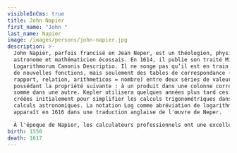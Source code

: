 ```yaml
---
visibleInCms: true
title: John Napier
first_name: "John "
last_name: Napier
image: /images/persons/john-napier.jpg
description: >-
  John Napier, parfois francisé en Jean Neper, est un théologien, physicien,
  astronome et mathématicien écossais. En 1614, il publie son traité Mirifici
  Logarithmorum Canonis Descriptio. Il ne songe pas qu’il est en train de créer
  de nouvelles fonctions, mais seulement des tables de correspondance (logos =
  rapport, relation, arithmeticos = nombre) entre deux séries de valeurs
  possédant la propriété suivante : à un produit dans une colonne correspond une
  somme dans une autre. Kepler utilisera quelques années plus tard ces tables
  créées initialement pour simplifier les calculs trigonométriques dans les
  calculs astronomiques. La notation Log comme abréviation de logarithme
  apparaît en 1616 dans une traduction anglaise de l'œuvre de Neper.

  À l'époque de Napier, les calculateurs professionnels ont une excellente maîtrise de l'arithmétique. Leur travail est indispensable dans les milieux commerciaux et bancaires. Il a certainement tout le loisir d'observer leurs méthodes de travail lorsqu'ils travaillent pour son père, sir Archibald Napier, directeur de la Monnaie écossaisen 7. Il s'aperçoit que les calculateurs sont totalement dépendants des abaques pour réaliser toutes les opérations. Si l'utilisation de ces tables a un avantage certain et garantit une meilleure précision pour les calculs de base, elle représente un handicap pour en effectuer d'autres plus complexes.
birth: 1550
death: 1617
---
```

